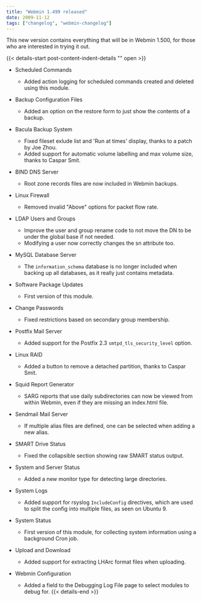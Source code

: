 ```yaml
---
title: "Webmin 1.499 released"
date: 2009-11-12
tags: ["changelog", "webmin-changelog"]
---
```


This new version contains everything that will be in Webmin 1.500, for those who are interested in trying it out.

{{< details-start post-content-indent-details "<i class='wm wm-fw wm-newspaper'></i>" open >}}
- Scheduled Commands

    - Added action logging for scheduled commands created and deleted using this module.

- Backup Configuration Files

    - Added an option on the restore form to just show the contents of a backup.

- Bacula Backup System

    - Fixed fileset exlude list and 'Run at times' display, thanks to a patch by Joe Zhou.
    - Added support for automatic volume labelling and max volume size, thanks to Caspar Smit.

- BIND DNS Server

    - Root zone records files are now included in Webmin backups.

- Linux Firewall

    - Removed invalid "Above" options for packet flow rate.

- LDAP Users and Groups

    - Improve the user and group rename code to not move the DN to be under the global base if not needed.
    - Modifying a user now correctly changes the sn attribute too.

- MySQL Database Server

    - The `information_schema` database is no longer included when backing up all databases, as it really just contains metadata.

- Software Package Updates

    - First version of this module.

- Change Passwords

    - Fixed restrictions based on secondary group membership.

- Postfix Mail Server

    - Added support for the Postfix 2.3 `smtpd_tls_security_level` option.

- Linux RAID

    - Added a button to remove a detached partition, thanks to Caspar Smit.

- Squid Report Generator

    - SARG reports that use daily subdirectories can now be viewed from within Webmin, even if they are missing an index.html file.

- Sendmail Mail Server

    - If multiple alias files are defined, one can be selected when adding a new alias.

- SMART Drive Status

    - Fixed the collapsible section showing raw SMART status output.

- System and Server Status

    - Added a new monitor type for detecting large directories.

- System Logs

    - Added support for rsyslog `IncludeConfig` directives, which are used to split the config into multiple files, as seen on Ubuntu 9.

- System Status

    - First version of this module, for collecting system information using a background Cron job.

- Upload and Download

    - Added support for extracting LHArc format files when uploading.

- Webmin Configuration

    - Added a field to the Debugging Log File page to select modules to debug for.
{{< details-end >}}
